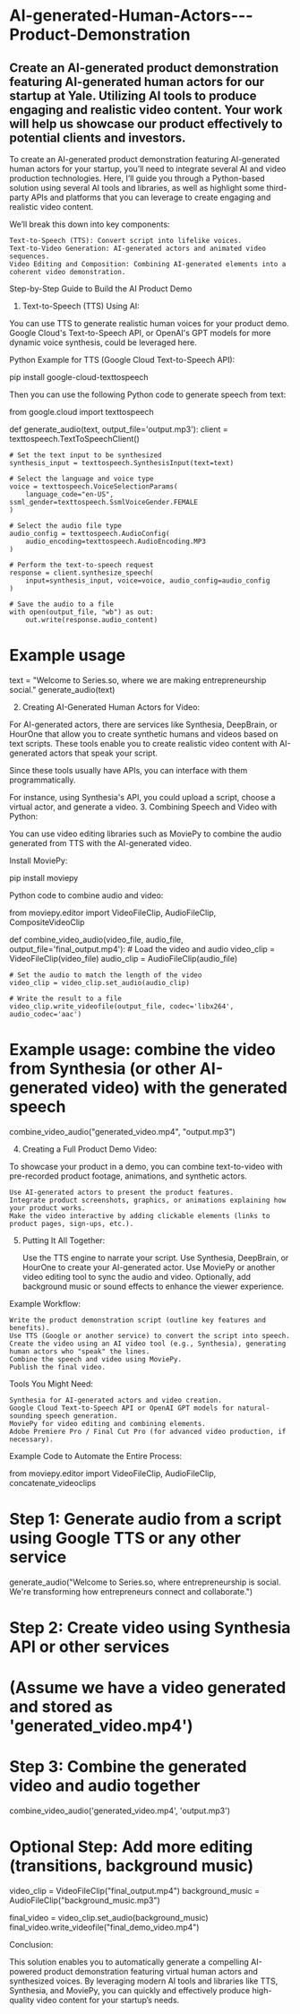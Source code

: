 # AI-generated-Human-Actors---Product-Demonstration
Create an AI-generated product demonstration featuring AI-generated human actors for our startup at Yale. Utilizing AI tools to produce engaging and realistic video content. Your work will help us showcase our product effectively to potential clients and investors. 
------------------
To create an AI-generated product demonstration featuring AI-generated human actors for your startup, you’ll need to integrate several AI and video production technologies. Here, I’ll guide you through a Python-based solution using several AI tools and libraries, as well as highlight some third-party APIs and platforms that you can leverage to create engaging and realistic video content.

We’ll break this down into key components:

    Text-to-Speech (TTS): Convert script into lifelike voices.
    Text-to-Video Generation: AI-generated actors and animated video sequences.
    Video Editing and Composition: Combining AI-generated elements into a coherent video demonstration.

Step-by-Step Guide to Build the AI Product Demo
1. Text-to-Speech (TTS) Using AI:

You can use TTS to generate realistic human voices for your product demo. Google Cloud's Text-to-Speech API, or OpenAI's GPT models for more dynamic voice synthesis, could be leveraged here.

Python Example for TTS (Google Cloud Text-to-Speech API):

pip install google-cloud-texttospeech

Then you can use the following Python code to generate speech from text:

from google.cloud import texttospeech

def generate_audio(text, output_file='output.mp3'):
    client = texttospeech.TextToSpeechClient()

    # Set the text input to be synthesized
    synthesis_input = texttospeech.SynthesisInput(text=text)

    # Select the language and voice type
    voice = texttospeech.VoiceSelectionParams(
        language_code="en-US", ssml_gender=texttospeech.SsmlVoiceGender.FEMALE
    )

    # Select the audio file type
    audio_config = texttospeech.AudioConfig(
        audio_encoding=texttospeech.AudioEncoding.MP3
    )

    # Perform the text-to-speech request
    response = client.synthesize_speech(
        input=synthesis_input, voice=voice, audio_config=audio_config
    )

    # Save the audio to a file
    with open(output_file, "wb") as out:
        out.write(response.audio_content)

# Example usage
text = "Welcome to Series.so, where we are making entrepreneurship social."
generate_audio(text)

2. Creating AI-Generated Human Actors for Video:

For AI-generated actors, there are services like Synthesia, DeepBrain, or HourOne that allow you to create synthetic humans and videos based on text scripts. These tools enable you to create realistic video content with AI-generated actors that speak your script.

Since these tools usually have APIs, you can interface with them programmatically.

For instance, using Synthesia's API, you could upload a script, choose a virtual actor, and generate a video.
3. Combining Speech and Video with Python:

You can use video editing libraries such as MoviePy to combine the audio generated from TTS with the AI-generated video.

Install MoviePy:

pip install moviepy

Python code to combine audio and video:

from moviepy.editor import VideoFileClip, AudioFileClip, CompositeVideoClip

def combine_video_audio(video_file, audio_file, output_file='final_output.mp4'):
    # Load the video and audio
    video_clip = VideoFileClip(video_file)
    audio_clip = AudioFileClip(audio_file)

    # Set the audio to match the length of the video
    video_clip = video_clip.set_audio(audio_clip)

    # Write the result to a file
    video_clip.write_videofile(output_file, codec='libx264', audio_codec='aac')

# Example usage: combine the video from Synthesia (or other AI-generated video) with the generated speech
combine_video_audio("generated_video.mp4", "output.mp3")

4. Creating a Full Product Demo Video:

To showcase your product in a demo, you can combine text-to-video with pre-recorded product footage, animations, and synthetic actors.

    Use AI-generated actors to present the product features.
    Integrate product screenshots, graphics, or animations explaining how your product works.
    Make the video interactive by adding clickable elements (links to product pages, sign-ups, etc.).

5. Putting It All Together:

    Use the TTS engine to narrate your script.
    Use Synthesia, DeepBrain, or HourOne to create your AI-generated actor.
    Use MoviePy or another video editing tool to sync the audio and video.
    Optionally, add background music or sound effects to enhance the viewer experience.

Example Workflow:

    Write the product demonstration script (outline key features and benefits).
    Use TTS (Google or another service) to convert the script into speech.
    Create the video using an AI video tool (e.g., Synthesia), generating human actors who "speak" the lines.
    Combine the speech and video using MoviePy.
    Publish the final video.

Tools You Might Need:

    Synthesia for AI-generated actors and video creation.
    Google Cloud Text-to-Speech API or OpenAI GPT models for natural-sounding speech generation.
    MoviePy for video editing and combining elements.
    Adobe Premiere Pro / Final Cut Pro (for advanced video production, if necessary).

Example Code to Automate the Entire Process:

from moviepy.editor import VideoFileClip, AudioFileClip, concatenate_videoclips

# Step 1: Generate audio from a script using Google TTS or any other service
generate_audio("Welcome to Series.so, where entrepreneurship is social. We're transforming how entrepreneurs connect and collaborate.")

# Step 2: Create video using Synthesia API or other services
# (Assume we have a video generated and stored as 'generated_video.mp4')

# Step 3: Combine the generated video and audio together
combine_video_audio('generated_video.mp4', 'output.mp3')

# Optional Step: Add more editing (transitions, background music)
video_clip = VideoFileClip("final_output.mp4")
background_music = AudioFileClip("background_music.mp3")

final_video = video_clip.set_audio(background_music)
final_video.write_videofile("final_demo_video.mp4")

Conclusion:

This solution enables you to automatically generate a compelling AI-powered product demonstration featuring virtual human actors and synthesized voices. By leveraging modern AI tools and libraries like TTS, Synthesia, and MoviePy, you can quickly and effectively produce high-quality video content for your startup’s needs.
